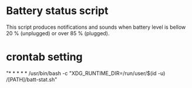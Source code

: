 # Battery status script
This script produces notifications and sounds when battery level is bellow 20 % (unplugged) or over 85 % (plugged).
# crontab setting
\"* * * * * /usr/bin/bash -c "XDG_RUNTIME_DIR=/run/user/$(id -u) /[PATH]/batt-stat.sh"
